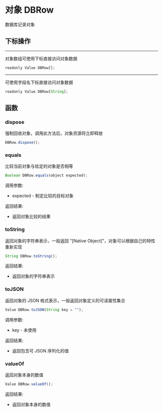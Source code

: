 # 对象 DBRow
数据库记录对象

## 下标操作
        
--------------------------
对象数组可使用下标直接访问对象数据
```JavaScript
readonly Value DBRow[];
```

--------------------------
可使用字段名下标直接访问对象数据
```JavaScript
readonly Value DBRow[String];
```

## 函数
        
### dispose
强制回收对象，调用此方法后，对象资源将立即释放
```JavaScript
DBRow.dispose();
```

### equals
比较当前对象与给定的对象是否相等
```JavaScript
Boolean DBRow.equals(object expected);
```

调用参数:
* expected - 制定比较的目标对象

返回结果:
* 返回对象比较的结果

### toString
返回对象的字符串表示，一般返回 "[Native Object]"，对象可以根据自己的特性重新实现
```JavaScript
String DBRow.toString();
```

返回结果:
* 返回对象的字符串表示

### toJSON
返回对象的 JSON 格式表示，一般返回对象定义的可读属性集合
```JavaScript
Value DBRow.toJSON(String key = "");
```

调用参数:
* key - 未使用

返回结果:
* 返回包含可 JSON 序列化的值

### valueOf
返回对象本身的数值
```JavaScript
Value DBRow.valueOf();
```

返回结果:
* 返回对象本身的数值

